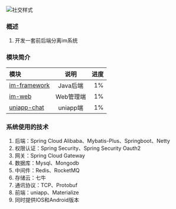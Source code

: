 ![社交样式](https://img.shields.io/badge/Stack_Overflow-10k+-yellow.svg?style=social)

### 概述
1. 开发一套前后端分离im系统
### 模块简介
| 模块  | 说明  | 进度 |
| :------------ |:---------------:| -----:|
| [im-framework](https://github.com/XiaoBinNumberOne/chat/tree/master/im-framework/ "Java后端")      | Java后端   | 1% |
| [im-web](https://github.com/XiaoBinNumberOne/chat/tree/master/im-web/ "web端")     | Web管理端              | 1% |
|[uniapp-chat](https://github.com/XiaoBinNumberOne/chat/tree/master/uniapp-chat/ "uniapp端") | uniapp端           | 1% |
### 系统使用的技术
1. 后端：Spring Cloud Alibaba、Mybatis-Plus、Springboot、Netty
2. 权限认证：Spring Security、Spring Security Oauth2
3. 网关：Spring Cloud Gateway
4. 数据库：Mysql、Mongodb
5. 中间件：Redis、RocketMQ
6. 存储云：七牛
7. 通讯协议：TCP、Protobuf
7. 前端：uniapp、Materialize
8. 同时提供IOS和Android版本
